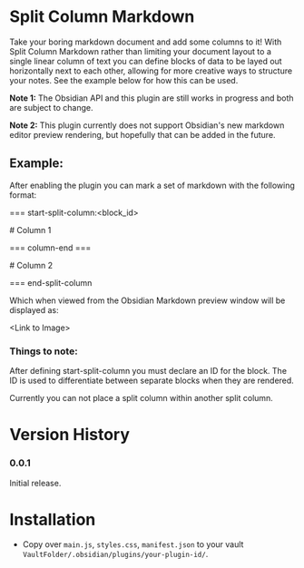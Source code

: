 # Split Column Markdown

Take your boring markdown document and add some columns to it! With Split Column 
Markdown rather than limiting your document layout to a single linear column of 
text you can define blocks of data to be layed out horizontally next to each 
other, allowing for more creative ways to structure your notes. See the example
below for how this can be used.


**Note 1:** The Obsidian API and this plugin are still works in progress and 
both are subject to change. 

**Note 2:** This plugin currently does not support Obsidian's new markdown 
editor preview rendering, but hopefully that can be added in the future.


## Example:

After enabling the plugin you can mark a set of markdown with the following 
format:

=== start-split-column:\<block_id>

\# Column 1

=== column-end ===

\# Column 2

=== end-split-column

Which when viewed from the Obsidian Markdown preview window will be displayed 
as:

\<Link to Image>

### **Things to note:**

After defining start-split-column you must declare an ID for 
the block. The ID is used to differentiate between separate blocks when they are
rendered.

Currently you can not place a split column within another split column.

# Version History

### **0.0.1**
Initial release.

# Installation

- Copy over `main.js`, `styles.css`, `manifest.json` to your vault `VaultFolder/.obsidian/plugins/your-plugin-id/`.
